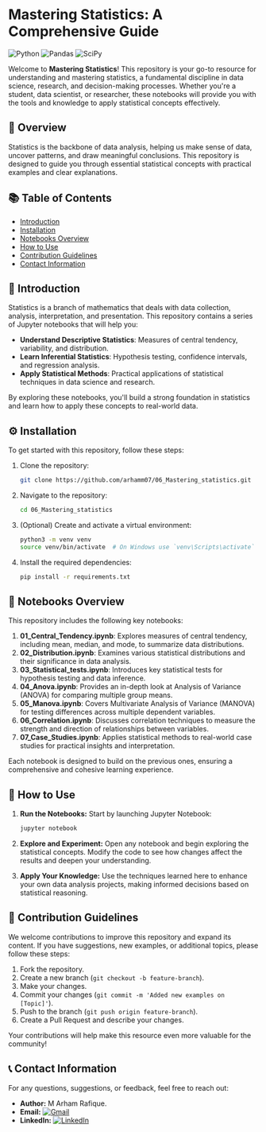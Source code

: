 
# Mastering Statistics: A Comprehensive Guide

![Python](https://img.shields.io/badge/Python-v3.7%2B-brightgreen)
![Pandas](https://img.shields.io/badge/Pandas-v1.1.0%2B-orange)
![SciPy](https://img.shields.io/badge/SciPy-v1.5.0%2B-blue)

Welcome to **Mastering Statistics**! This repository is your go-to resource for understanding and mastering statistics, a fundamental discipline in data science, research, and decision-making processes. Whether you're a student, data scientist, or researcher, these notebooks will provide you with the tools and knowledge to apply statistical concepts effectively.

## 🌟 Overview

Statistics is the backbone of data analysis, helping us make sense of data, uncover patterns, and draw meaningful conclusions. This repository is designed to guide you through essential statistical concepts with practical examples and clear explanations.

## 📚 Table of Contents
- [Introduction](#introduction)
- [Installation](#installation)
- [Notebooks Overview](#notebooks-overview)
- [How to Use](#how-to-use)
- [Contribution Guidelines](#contribution-guidelines)
- [Contact Information](#contact-information)

## 📝 Introduction

Statistics is a branch of mathematics that deals with data collection, analysis, interpretation, and presentation. This repository contains a series of Jupyter notebooks that will help you:

- **Understand Descriptive Statistics**: Measures of central tendency, variability, and distribution.
- **Learn Inferential Statistics**: Hypothesis testing, confidence intervals, and regression analysis.
- **Apply Statistical Methods**: Practical applications of statistical techniques in data science and research.

By exploring these notebooks, you'll build a strong foundation in statistics and learn how to apply these concepts to real-world data.

## ⚙️ Installation

To get started with this repository, follow these steps:

1. Clone the repository:
    ```bash
    git clone https://github.com/arhamm07/06_Mastering_statistics.git
    ```

2. Navigate to the repository:
    ```bash
    cd 06_Mastering_statistics
    ```

3. (Optional) Create and activate a virtual environment:
    ```bash
    python3 -m venv venv
    source venv/bin/activate  # On Windows use `venv\Scripts\activate`
    ```

4. Install the required dependencies:
    ```bash
    pip install -r requirements.txt
    ```

## 📄 Notebooks Overview

This repository includes the following key notebooks:

1. **01_Central_Tendency.ipynb**: Explores measures of central tendency, including mean, median, and mode, to summarize data distributions.
2. **02_Distribution.ipynb**: Examines various statistical distributions and their significance in data analysis.
3. **03_Statistical_tests.ipynb**: Introduces key statistical tests for hypothesis testing and data inference.
4. **04_Anova.ipynb**: Provides an in-depth look at Analysis of Variance (ANOVA) for comparing multiple group means.
5. **05_Manova.ipynb**: Covers Multivariate Analysis of Variance (MANOVA) for testing differences across multiple dependent variables.
6. **06_Correlation.ipynb**: Discusses correlation techniques to measure the strength and direction of relationships between variables.
7. **07_Case_Studies.ipynb**: Applies statistical methods to real-world case studies for practical insights and interpretation.



Each notebook is designed to build on the previous ones, ensuring a comprehensive and cohesive learning experience.

## 🚀 How to Use

1. **Run the Notebooks:** Start by launching Jupyter Notebook:
    ```bash
    jupyter notebook
    ```

2. **Explore and Experiment:** Open any notebook and begin exploring the statistical concepts. Modify the code to see how changes affect the results and deepen your understanding.

3. **Apply Your Knowledge:** Use the techniques learned here to enhance your own data analysis projects, making informed decisions based on statistical reasoning.

## 🤝 Contribution Guidelines

We welcome contributions to improve this repository and expand its content. If you have suggestions, new examples, or additional topics, please follow these steps:

1. Fork the repository.
2. Create a new branch (`git checkout -b feature-branch`).
3. Make your changes.
4. Commit your changes (`git commit -m 'Added new examples on [Topic]'`).
5. Push to the branch (`git push origin feature-branch`).
6. Create a Pull Request and describe your changes.

Your contributions will help make this resource even more valuable for the community!

## 📞 Contact Information

For any questions, suggestions, or feedback, feel free to reach out:

- **Author:** M Arham Rafique.
- **Email:** [![Gmail](https://img.shields.io/badge/-arham7813@gmail.com-D14836?style=flat&logo=Gmail&logoColor=white)](mailto:arham7813@gmail.com)
- **LinkedIn:** [![LinkedIn](https://img.shields.io/badge/-Arham%20Rafique-blue?style=flat&logo=Linkedin&logoColor=white)](https://www.linkedin.com/in/arhamrafique007)

